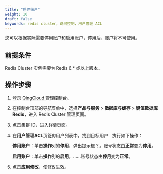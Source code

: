 ```yaml
---
title: "启停账户" 
weight: 10
draft: false
keywords: redis cluster，访问控制，用户管理 ACL
---
```


您可以根据实际需要停用账户和启用账户，停用后，账户将不可使用。

## 前提条件

Redis Cluster 实例需要为 Redis 6.* 或以上版本。

## 操作步骤

1. 登录  [QingCloud 管理控制台](https://console.qingcloud.com/login)。

2. 在控制台顶部的导航菜单中，选择**产品与服务** > **数据库与缓存** > **键值数据库 Redis**，进入 Redis Cluster 管理页面。

3. 点击集群 ID，进入详情页面。

4. 在**用户管理ACL**页签的用户列表中，找到目标用户，执行如下操作：

   **停用账户**：单击**操作**列的**停用**，弹出提示框？。账号状态由**正常**变为**停用**。

   **启用账户**：单击**操作**列的**启用**，……账号状态由**停用**变为**正常**。

6. 点击**应用修改**，使修改生效。

